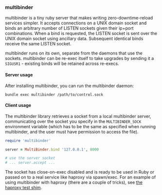 ### multibinder

multibinder is a tiny ruby server that makes writing zero-downtime-reload services simpler. It accepts connections on a UNIX domain socket and binds an arbitrary number of LISTEN sockets given their ip+port combinations. When a bind is requested, the LISTEN socket is sent over the UNIX domain socket using ancillary data. Subsequent identical binds receive the same LISTEN socket.

multibinder runs on its own, separate from the daemons that use the sockets. multibinder can be re-exec itself to take upgrades by sending it a `SIGUSR1` - existing binds will be retained across re-execs.

#### Server usage

After installing multibinder, you can run the multibinder daemon:

```
bundle exec multibinder /path/to/control.sock
```

#### Client usage

The multibinder library retrieves a socket from a local multibinder server, communicating over the socket you specify in the `MULTIBINDER_SOCK` environment variable (which has to be the same as specified when running multibinder, and the user must have permission to access the file).

```ruby
require 'multibinder'

server = MultiBinder.bind '127.0.0.1', 8000

# use the server socket
# ... server.accept ...
```

The socket has close-on-exec disabled and is ready to be used in Ruby or passed on to a real service like haproxy via spawn/exec. For an example of using multibinder with haproxy (there are a couple of tricks), see [the haproxy test shim](https://github.com/theojulienne/multibinder/blob/master/test/haproxy_shim.rb).
